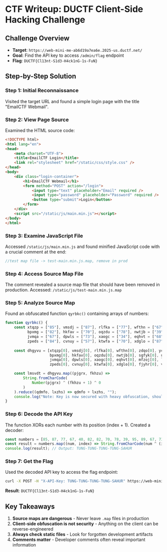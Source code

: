 # CTF Writeup: DUCTF Client-Side Hacking Challenge

## Challenge Overview
- **Target**: `https://web-mini-me-ab6d19a7ea6e.2025-us.ductf.net/`
- **Goal**: Find the API key to access `/admin/flag` endpoint
- **Flag**: `DUCTF{Cl13nt-S1d3-H4ck1nG-1s-FuN}`

## Step-by-Step Solution

### Step 1: Initial Reconnaissance
Visited the target URL and found a simple login page with the title "EmailCTF Webmail".

### Step 2: View Page Source
Examined the HTML source code:
```html
<!DOCTYPE html>
<html lang="en">
<head>
    <meta charset="UTF-8">
    <title>EmailCTF Login</title>
    <link rel="stylesheet" href="/static/css/style.css" />
</head>
<body>
    <div class="login-container">
        <h1>EmailCTF Webmail</h1>
        <form method="POST" action="/login">
            <input type="text" placeholder="Email" required />
            <input type="password" placeholder="Password" required />
            <button type="submit">Login</button>
        </form>
    </div>
    <script src="/static/js/main.min.js"></script>
</body>
</html>
```

### Step 3: Examine JavaScript File
Accessed `/static/js/main.min.js` and found minified JavaScript code with a crucial comment at the end:
```javascript
//test map file -> test-main.min.js.map, remove in prod
```

### Step 4: Access Source Map File
The comment revealed a source map file that should have been removed in production. Accessed:
`/static/js/test-main.min.js.map`

### Step 5: Analyze Source Map
Found an obfuscated function `qyrbkc()` containing arrays of numbers:
```javascript
function qyrbkc() { 
    const xtqzp = ["85"], vmsdj = ["87"], rlfka = ["77"], wfthn = ["67"], zdqo = ["40"], yclur = ["82"],
          bpxmg = ["82"], hkfav = ["70"], oqzdu = ["78"], nwtjb = ["39"], sgfyk = ["95"], utxzr = ["89"],
          jvmqa = ["67"], dpwls = ["73"], xaogc = ["34"], eqhvt = ["68"], mfzoj = ["68"], lbknc = ["92"],
          zpeds = ["84"], cvnuy = ["57"], ktwfa = ["70"], xdglo = ["87"], fjyhr = ["95"], vtuze = ["77"], awphs = ["75"];
    
    const dhgyvu = [xtqzp[0], vmsdj[0], rlfka[0], wfthn[0], zdqo[0], yclur[0], 
                    bpxmg[0], hkfav[0], oqzdu[0], nwtjb[0], sgfyk[0], utxzr[0], 
                    jvmqa[0], dpwls[0], xaogc[0], eqhvt[0], mfzoj[0], lbknc[0], 
                    zpeds[0], cvnuy[0], ktwfa[0], xdglo[0], fjyhr[0], vtuze[0], awphs[0]];

    const lmsvdt = dhgyvu.map((pjgrx, fkhzu) =>
        String.fromCharCode(
            Number(pjgrx) ^ (fkhzu + 1) ^ 0 
        )
    ).reduce((qdmfo, lxzhs) => qdmfo + lxzhs, ""); 
    console.log("Note: Key is now secured with heavy obfuscation, should be safe to use in prod :)");
}
```

### Step 6: Decode the API Key
The function XORs each number with its position (index + 1). Created a decoder:
```javascript
const numbers = [85, 87, 77, 67, 40, 82, 82, 70, 78, 39, 95, 89, 67, 73, 34, 68, 68, 92, 84, 57, 70, 87, 95, 77, 75];
const result = numbers.map((num, index) => String.fromCharCode(num ^ (index + 1))).join('');
console.log(result); // Output: TUNG-TUNG-TUNG-TUNG-SAHUR
```

### Step 7: Get the Flag
Used the decoded API key to access the flag endpoint:
```bash
curl -X POST -H "X-API-Key: TUNG-TUNG-TUNG-TUNG-SAHUR" https://web-mini-me-ab6d19a7ea6e.2025-us.ductf.net/admin/flag
```

**Result**: `DUCTF{Cl13nt-S1d3-H4ck1nG-1s-FuN}`

## Key Takeaways
1. **Source maps are dangerous** - Never leave `.map` files in production
2. **Client-side obfuscation is not security** - Anything on the client can be reverse-engineered
3. **Always check static files** - Look for forgotten development artifacts
4. **Comments matter** - Developer comments often reveal important information